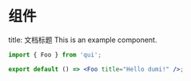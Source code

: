 # 组件

title: 文档标题
This is an example component.

```jsx
import { Foo } from 'qui';

export default () => <Foo title="Hello dumi!" />;
```

